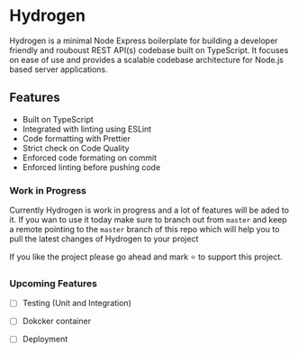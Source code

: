 # Hydrogen

Hydrogen is a minimal Node Express boilerplate for building a developer friendly and rouboust REST API(s) codebase built on TypeScript. It focuses on ease of use and provides a scalable codebase architecture for Node.js based server applications.

## Features

- Built on TypeScript
- Integrated with linting using ESLint
- Code formatting with Prettier
- Strict check on Code Quality
- Enforced code formating on commit
- Enforced linting before pushing code

### Work in Progress

Currently Hydrogen is work in progress and a lot of features will be aded to it.
If you wan to use it today make sure to branch out from `master` and keep a remote pointing to the `master` branch of this repo which will help you to pull the latest changes of Hydrogen to your project

If you like the project please go ahead and mark ⭐ to support this project. 

### Upcoming Features

- [ ] Testing (Unit and Integration)
- [ ] Dokcker container
- [ ] Deployment

